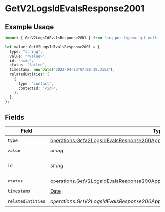 # GetV2LogsIdEvalsResponse2001

## Example Usage

```typescript
import { GetV2LogsIdEvalsResponse2001 } from "orq-poc-typescript-multi-env-version/models/operations";

let value: GetV2LogsIdEvalsResponse2001 = {
  type: "string",
  value: "<value>",
  id: "<id>",
  status: "failed",
  timestamp: new Date("2022-04-23T07:00:19.315Z"),
  relatedEntities: [
    {
      type: "contact",
      contactId: "<id>",
    },
  ],
};
```

## Fields

| Field                                                                                                                                                                | Type                                                                                                                                                                 | Required                                                                                                                                                             | Description                                                                                                                                                          |
| -------------------------------------------------------------------------------------------------------------------------------------------------------------------- | -------------------------------------------------------------------------------------------------------------------------------------------------------------------- | -------------------------------------------------------------------------------------------------------------------------------------------------------------------- | -------------------------------------------------------------------------------------------------------------------------------------------------------------------- |
| `type`                                                                                                                                                               | [operations.GetV2LogsIdEvalsResponse200ApplicationJSONResponseBody4Type](../../models/operations/getv2logsidevalsresponse200applicationjsonresponsebody4type.md)     | :heavy_check_mark:                                                                                                                                                   | N/A                                                                                                                                                                  |
| `value`                                                                                                                                                              | *string*                                                                                                                                                             | :heavy_check_mark:                                                                                                                                                   | N/A                                                                                                                                                                  |
| `id`                                                                                                                                                                 | *string*                                                                                                                                                             | :heavy_check_mark:                                                                                                                                                   | The id of the resource                                                                                                                                               |
| `status`                                                                                                                                                             | [operations.GetV2LogsIdEvalsResponse200ApplicationJSONResponseBody4Status](../../models/operations/getv2logsidevalsresponse200applicationjsonresponsebody4status.md) | :heavy_check_mark:                                                                                                                                                   | N/A                                                                                                                                                                  |
| `timestamp`                                                                                                                                                          | [Date](https://developer.mozilla.org/en-US/docs/Web/JavaScript/Reference/Global_Objects/Date)                                                                        | :heavy_check_mark:                                                                                                                                                   | N/A                                                                                                                                                                  |
| `relatedEntities`                                                                                                                                                    | *operations.GetV2LogsIdEvalsResponse200ApplicationJSONResponseBody4RelatedEntities*[]                                                                                | :heavy_check_mark:                                                                                                                                                   | N/A                                                                                                                                                                  |